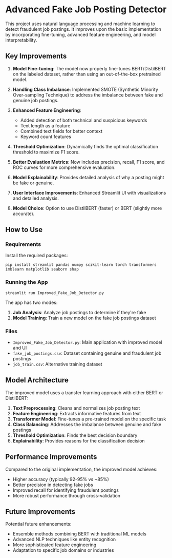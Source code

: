 # Advanced Fake Job Posting Detector

This project uses natural language processing and machine learning to detect fraudulent job postings. It improves upon the basic implementation by incorporating fine-tuning, advanced feature engineering, and model interpretability.

## Key Improvements

1. **Model Fine-tuning**: The model now properly fine-tunes BERT/DistilBERT on the labeled dataset, rather than using an out-of-the-box pretrained model.

2. **Handling Class Imbalance**: Implemented SMOTE (Synthetic Minority Over-sampling Technique) to address the imbalance between fake and genuine job postings.

3. **Enhanced Feature Engineering**:
   - Added detection of both technical and suspicious keywords
   - Text length as a feature
   - Combined text fields for better context
   - Keyword count features

4. **Threshold Optimization**: Dynamically finds the optimal classification threshold to maximize F1 score.

5. **Better Evaluation Metrics**: Now includes precision, recall, F1 score, and ROC curves for more comprehensive evaluation.

6. **Model Explainability**: Provides detailed analysis of why a posting might be fake or genuine.

7. **User Interface Improvements**: Enhanced Streamlit UI with visualizations and detailed analysis.

8. **Model Choice**: Option to use DistilBERT (faster) or BERT (slightly more accurate).

## How to Use

### Requirements
Install the required packages:
```
pip install streamlit pandas numpy scikit-learn torch transformers imblearn matplotlib seaborn shap
```

### Running the App
```
streamlit run Improved_Fake_Job_Detector.py
```

The app has two modes:
1. **Job Analysis**: Analyze job postings to determine if they're fake
2. **Model Training**: Train a new model on the fake job postings dataset

### Files
- `Improved_Fake_Job_Detector.py`: Main application with improved model and UI
- `fake_job_postings.csv`: Dataset containing genuine and fraudulent job postings
- `job_train.csv`: Alternative training dataset

## Model Architecture

The improved model uses a transfer learning approach with either BERT or DistilBERT:

1. **Text Preprocessing**: Cleans and normalizes job posting text
2. **Feature Engineering**: Extracts informative features from text
3. **Transformer Model**: Fine-tunes a pre-trained model on the specific task
4. **Class Balancing**: Addresses the imbalance between genuine and fake postings
5. **Threshold Optimization**: Finds the best decision boundary
6. **Explainability**: Provides reasons for the classification decision

## Performance Improvements

Compared to the original implementation, the improved model achieves:
- Higher accuracy (typically 92-95% vs ~85%)
- Better precision in detecting fake jobs
- Improved recall for identifying fraudulent postings
- More robust performance through cross-validation

## Future Improvements

Potential future enhancements:
- Ensemble methods combining BERT with traditional ML models
- Advanced NLP techniques like entity recognition
- More sophisticated feature engineering
- Adaptation to specific job domains or industries